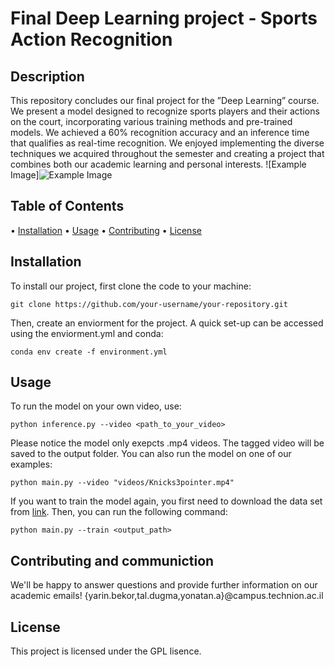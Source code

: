 # Final Deep Learning project - Sports Action Recognition 

## Description
This repository concludes our final project for the ”Deep Learning” course. We present a model designed to
recognize sports players and their actions on the court, incorporating various training methods and pre-trained
models. We achieved a 60% recognition accuracy and an inference time that qualifies as
real-time recognition.
We enjoyed implementing the
diverse techniques we acquired throughout the semester and creating a project that combines both our academic
learning and personal interests.
![Example Image]![Example Image](https://example.com/path/to/image.jpg)


## Table of Contents
•⁠  ⁠[Installation](#installation)
•⁠  ⁠[Usage](#usage)
•⁠  ⁠[Contributing](#contributing)
•⁠  ⁠[License](#license)

## Installation
To install our project, first clone the code to your machine:

```
git clone https://github.com/your-username/your-repository.git
```

Then, create an enviorment for the project. A quick set-up can be accessed using the enviorment.yml and conda:

```
conda env create -f environment.yml
```

## Usage
To run the model on your own video, use:

```
python inference.py --video <path_to_your_video>
```

Please notice the model only exepcts .mp4 videos. The tagged video will be saved to the output folder.
You can also run the model on one of our examples:

```
python main.py --video "videos/Knicks3pointer.mp4"
```

If you want to train the model again, you first need to download the data set from [link](https://example.com/dataset).
Then, you can run the following command:

```
python main.py --train <output_path>
```


## Contributing and communiction
We'll be happy to answer questions and provide further information on our academic emails!
{yarin.bekor,tal.dugma,yonatan.a}@campus.technion.ac.il

## License
This project is licensed under the GPL lisence.
